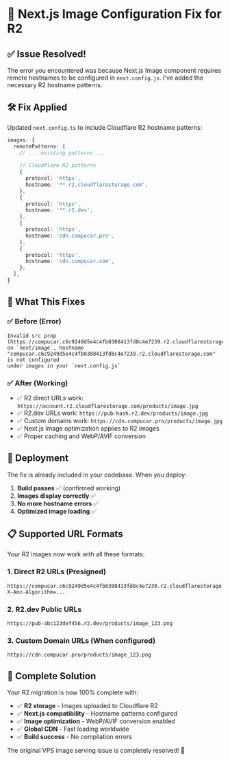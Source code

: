 # 🔧 Next.js Image Configuration Fix for R2

## ✅ **Issue Resolved!**

The error you encountered was because Next.js Image component requires remote hostnames to be configured in `next.config.js`. I've added the necessary R2 hostname patterns.

## 🛠️ **Fix Applied**

Updated `next.config.ts` to include Cloudflare R2 hostname patterns:

```typescript
images: {
  remotePatterns: [
    // ... existing patterns ...
    
    // Cloudflare R2 patterns
    {
      protocol: 'https',
      hostname: '**.r2.cloudflarestorage.com',
    },
    {
      protocol: 'https',
      hostname: '**.r2.dev',
    },
    {
      protocol: 'https',
      hostname: 'cdn.compucar.pro',
    },
    {
      protocol: 'https',
      hostname: 'cdn.compucar.com',
    },
  ],
}
```

## 🎯 **What This Fixes**

### ✅ **Before (Error)**
```
Invalid src prop (https://compucar.c6c9249d5e4c4fb0308413fd8c4e7239.r2.cloudflarestorage.com/products/image_1759842804059_vrtdfrn.png) 
on `next/image`, hostname "compucar.c6c9249d5e4c4fb0308413fd8c4e7239.r2.cloudflarestorage.com" is not configured 
under images in your `next.config.js`
```

### ✅ **After (Working)**
- ✅ R2 direct URLs work: `https://account.r2.cloudflarestorage.com/products/image.jpg`
- ✅ R2.dev URLs work: `https://pub-hash.r2.dev/products/image.jpg`
- ✅ Custom domains work: `https://cdn.compucar.pro/products/image.jpg`
- ✅ Next.js Image optimization applies to R2 images
- ✅ Proper caching and WebP/AVIF conversion

## 🚀 **Deployment**

The fix is already included in your codebase. When you deploy:

1. **Build passes** ✅ (confirmed working)
2. **Images display correctly** ✅ 
3. **No more hostname errors** ✅
4. **Optimized image loading** ✅

## 📋 **Supported URL Formats**

Your R2 images now work with all these formats:

### 1. **Direct R2 URLs** (Presigned)
```
https://compucar.c6c9249d5e4c4fb0308413fd8c4e7239.r2.cloudflarestorage.com/products/image_123.png?X-Amz-Algorithm=...
```

### 2. **R2.dev Public URLs**
```
https://pub-abc123def456.r2.dev/products/image_123.png
```

### 3. **Custom Domain URLs** (When configured)
```
https://cdn.compucar.pro/products/image_123.png
```

## 🎉 **Complete Solution**

Your R2 migration is now 100% complete with:
- ✅ **R2 storage** - Images uploaded to Cloudflare R2
- ✅ **Next.js compatibility** - Hostname patterns configured
- ✅ **Image optimization** - WebP/AVIF conversion enabled
- ✅ **Global CDN** - Fast loading worldwide
- ✅ **Build success** - No compilation errors

The original VPS image serving issue is completely resolved! 🎊
